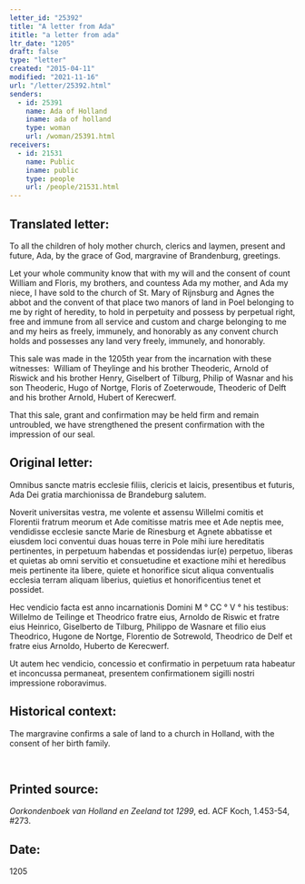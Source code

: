 ```yaml
---
letter_id: "25392"
title: "A letter from Ada"
ititle: "a letter from ada"
ltr_date: "1205"
draft: false
type: "letter"
created: "2015-04-11"
modified: "2021-11-16"
url: "/letter/25392.html"
senders:
  - id: 25391
    name: Ada of Holland
    iname: ada of holland
    type: woman
    url: /woman/25391.html
receivers:
  - id: 21531
    name: Public
    iname: public
    type: people
    url: /people/21531.html
---
```

<h2> Translated letter:</h2><p><span>To all the children of holy mother church, clerics and laymen, present and future, Ada, by the grace of God, margravine of Brandenburg, greetings.</span></p><p><span>Let your whole community know that with my will and the consent of count William and Floris, my brothers, and countess Ada my mother, and Ada my niece, I have sold to the church of St. Mary of Rijnsburg and Agnes the abbot and the convent of that place two manors of land in Poel belonging to me by right of heredity, to hold in perpetuity and possess by perpetual right, free and immune from all service and custom and charge belonging to me and my heirs as freely, immunely, and honorably as any convent church holds and possesses any land very freely, immunely, and honorably.</span></p><p><span>This sale was made in the 1205th year from the incarnation with these witnesses:&nbsp; William of Theylinge and his brother Theoderic, Arnold of Riswick and his brother Henry, Giselbert of Tilburg, Philip of Wasnar and his son Theoderic, Hugo of Nortge, Floris of Zoeterwoude, Theoderic of Delft and his brother Arnold, Hubert of Kerecwerf.</span></p><p><span>That this sale, grant and confirmation may be held firm and remain untroubled, we have strengthened the present confirmation with the impression of our seal.</span></p><h2 class="mt-4"> Original letter:</h2><p><span>Omnibus sancte matris ecclesie filiis, clericis et laicis, presentibus et futuris, Ada Dei gratia marchionissa de Brandeburg salutem.</span></p><p><span>Noverit universitas vestra, me volente et assensu Willelmi comitis et Florentii fratrum meorum et Ade comitisse matris mee et Ade neptis mee, vendidisse ecclesie sancte Marie de Rinesburg et Agnete abbatisse et eiusdem loci conventui duas houas terre in Pole mihi iure hereditatis pertinentes, in perpetuum habendas et possidendas iur(e) perpetuo, liberas et quietas ab omni servitio et consuetudine et exactione mihi et heredibus meis pertinente ita libere, quiete et honorifice sicut aliqua conventualis ecclesia terram aliquam liberius, quietius et honorificentius tenet et possidet.</span></p><p><span>Hec vendicio facta est anno incarnationis Domini M</span><span> °</span><span> CC</span><span> °</span><span> V</span><span> °</span><span> his testibus:&nbsp; Willelmo de Teilinge et Theodrico fratre eius, Arnoldo de Riswic et fratre eius Heinrico, Giselberto de Tilburg, Philippo de Wasnare et filio eius Theodrico, Hugone de Nortge, Florentio de Sotrewold, Theodrico de Delf et fratre eius Arnoldo, Huberto de Kerecwerf.</span></p><p><span>Ut autem hec vendicio, concessio et confirmatio in perpetuum rata habeatur et inconcussa permaneat, presentem confirmationem sigilli nostri impressione roboravimus.</span></p><h2 class="mt-4"> Historical context:</h2><p><span>The margravine confirms a sale of land to a church in Holland, with the consent of her birth family.</span></p><p><span>&nbsp;</span></p><h2 class="mt-4"> Printed source:</h2><p><i>Oorkondenboek van Holland en Zeeland tot 1299</i>, ed. ACF Koch, 1.453-54, #273.</p><h2 class="mt-4"> Date:</h2>1205